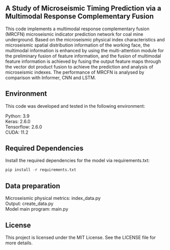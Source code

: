 ## A Study of Microseismic Timing Prediction via a Multimodal Response Complementary Fusion

This code implements a multimodal response complementary fusion (MRCFN) microseismic indicator prediction network for coal mine underground. Based on the microseismic physical index characteristics and microseismic spatial distribution information of the working face, the multimodal information is enhanced by using the multi-attention module for the preliminary fusion of feature information, and the fusion of multimodal feature information is achieved by fusing the output feature maps through the vector dot product fusion to achieve the prediction and analysis of microseismic indexes. The performance of MRCFN is analysed by comparison with Informer, CNN and LSTM.

## Environment
This code was developed and tested in the following environment:

Python: 3.9<br>
Keras: 2.6.0<br>
Tensorflow: 2.6.0<br>
CUDA: 11.2<br>

## Required Dependencies
Install the required dependencies for the model via requirements.txt:
```python
pip install -r requirements.txt
```

## Data preparation
Microseismic physical metrics: index_data.py <br>
Output: create_data.py<br>
Model main program: main.py<br>


## License
This project is licensed under the MIT License. See the LICENSE file for more details.
